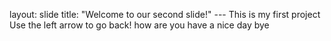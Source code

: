 layout: slide title: "Welcome to our second slide!" ---
This is my first project
Use the left arrow to go back! how are you
have a nice day 
bye
